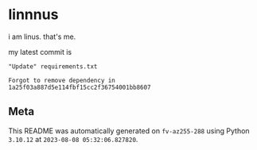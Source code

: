 # linnnus

i am linus. that's me.

my latest commit is

```
"Update" requirements.txt

Forgot to remove dependency in 1a25f03a887d5e114fbf15cc2f36754001bb8607
```

## Meta

This README was automatically generated on `fv-az255-288` using Python
`3.10.12` at `2023-08-08 05:32:06.827820`.
